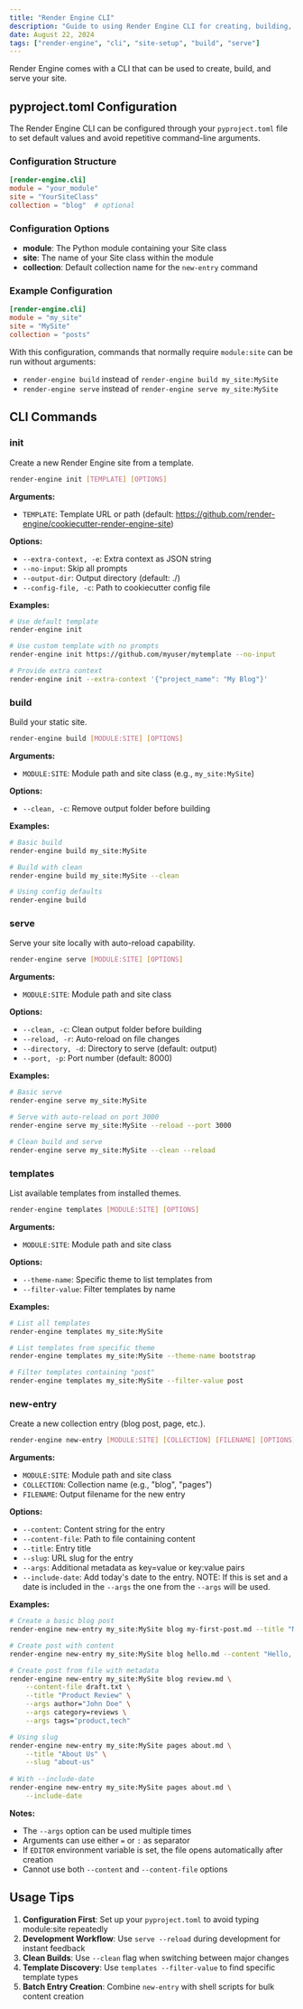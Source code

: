 ```yaml
---
title: "Render Engine CLI"
description: "Guide to using Render Engine CLI for creating, building, and serving your site."
date: August 22, 2024
tags: ["render-engine", "cli", "site-setup", "build", "serve"]
---
```


Render Engine comes with a CLI that can be used to create, build, and serve your site.

## pyproject.toml Configuration

The Render Engine CLI can be configured through your `pyproject.toml` file to set default values and avoid repetitive command-line arguments.

### Configuration Structure

```toml
[render-engine.cli]
module = "your_module"
site = "YourSiteClass"
collection = "blog"  # optional
```

### Configuration Options

- **module**: The Python module containing your Site class
- **site**: The name of your Site class within the module
- **collection**: Default collection name for the `new-entry` command

### Example Configuration

```toml
[render-engine.cli]
module = "my_site"
site = "MySite"
collection = "posts"
```

With this configuration, commands that normally require `module:site` can be run without arguments:

- `render-engine build` instead of `render-engine build my_site:MySite`
- `render-engine serve` instead of `render-engine serve my_site:MySite`

## CLI Commands

### init

Create a new Render Engine site from a template.

```bash
render-engine init [TEMPLATE] [OPTIONS]
```

**Arguments:**

- `TEMPLATE`: Template URL or path (default: <https://github.com/render-engine/cookiecutter-render-engine-site>)

**Options:**

- `--extra-context, -e`: Extra context as JSON string
- `--no-input`: Skip all prompts
- `--output-dir`: Output directory (default: ./)
- `--config-file, -c`: Path to cookiecutter config file

**Examples:**

```bash
# Use default template
render-engine init

# Use custom template with no prompts
render-engine init https://github.com/myuser/mytemplate --no-input

# Provide extra context
render-engine init --extra-context '{"project_name": "My Blog"}'
```

### build

Build your static site.

```bash
render-engine build [MODULE:SITE] [OPTIONS]
```

**Arguments:**

- `MODULE:SITE`: Module path and site class (e.g., `my_site:MySite`)

**Options:**

- `--clean, -c`: Remove output folder before building

**Examples:**

```bash
# Basic build
render-engine build my_site:MySite

# Build with clean
render-engine build my_site:MySite --clean

# Using config defaults
render-engine build
```

### serve

Serve your site locally with auto-reload capability.

```bash
render-engine serve [MODULE:SITE] [OPTIONS]
```

**Arguments:**

- `MODULE:SITE`: Module path and site class

**Options:**

- `--clean, -c`: Clean output folder before building
- `--reload, -r`: Auto-reload on file changes
- `--directory, -d`: Directory to serve (default: output)
- `--port, -p`: Port number (default: 8000)

**Examples:**

```bash
# Basic serve
render-engine serve my_site:MySite

# Serve with auto-reload on port 3000
render-engine serve my_site:MySite --reload --port 3000

# Clean build and serve
render-engine serve my_site:MySite --clean --reload
```

### templates

List available templates from installed themes.

```bash
render-engine templates [MODULE:SITE] [OPTIONS]
```

**Arguments:**

- `MODULE:SITE`: Module path and site class

**Options:**

- `--theme-name`: Specific theme to list templates from
- `--filter-value`: Filter templates by name

**Examples:**

```bash
# List all templates
render-engine templates my_site:MySite

# List templates from specific theme
render-engine templates my_site:MySite --theme-name bootstrap

# Filter templates containing "post"
render-engine templates my_site:MySite --filter-value post
```

### new-entry

Create a new collection entry (blog post, page, etc.).

```bash
render-engine new-entry [MODULE:SITE] [COLLECTION] [FILENAME] [OPTIONS]
```

**Arguments:**

- `MODULE:SITE`: Module path and site class
- `COLLECTION`: Collection name (e.g., "blog", "pages")
- `FILENAME`: Output filename for the new entry

**Options:**

- `--content`: Content string for the entry
- `--content-file`: Path to file containing content
- `--title`: Entry title
- `--slug`: URL slug for the entry
- `--args`: Additional metadata as key=value or key:value pairs
- `--include-date`: Add today's date to the entry. NOTE: If this is set and a
date is included in the `--args` the one from the `--args` will be used.

**Examples:**

```bash
# Create a basic blog post
render-engine new-entry my_site:MySite blog my-first-post.md --title "My First Post"

# Create post with content
render-engine new-entry my_site:MySite blog hello.md --content "Hello, world!" --title "Hello"

# Create post from file with metadata
render-engine new-entry my_site:MySite blog review.md \
    --content-file draft.txt \
    --title "Product Review" \
    --args author="John Doe" \
    --args category=reviews \
    --args tags="product,tech"

# Using slug
render-engine new-entry my_site:MySite pages about.md \
    --title "About Us" \
    --slug "about-us"
    
# With --include-date
render-engine new-entry my_site:MySite pages about.md \
    --include-date
```

**Notes:**

- The `--args` option can be used multiple times
- Arguments can use either `=` or `:` as separator
- If `EDITOR` environment variable is set, the file opens automatically after creation
- Cannot use both `--content` and `--content-file` options

## Usage Tips

1. **Configuration First**: Set up your `pyproject.toml` to avoid typing module:site repeatedly
2. **Development Workflow**: Use `serve --reload` during development for instant feedback
3. **Clean Builds**: Use `--clean` flag when switching between major changes
4. **Template Discovery**: Use `templates --filter-value` to find specific template types
5. **Batch Entry Creation**: Combine `new-entry` with shell scripts for bulk content creation
